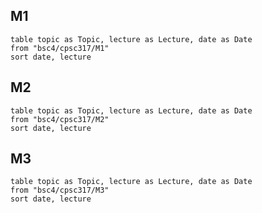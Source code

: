 ## M1
```dataview
table topic as Topic, lecture as Lecture, date as Date
from "bsc4/cpsc317/M1"
sort date, lecture
```

## M2
```dataview
table topic as Topic, lecture as Lecture, date as Date
from "bsc4/cpsc317/M2"
sort date, lecture
```

## M3
```dataview
table topic as Topic, lecture as Lecture, date as Date
from "bsc4/cpsc317/M3"
sort date, lecture
```